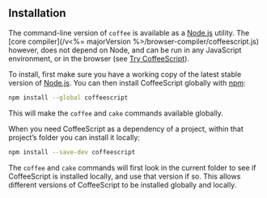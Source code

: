 ## Installation

The command-line version of `coffee` is available as a [Node.js](https://nodejs.org/) utility. The [core compiler](/v<%= majorVersion %>/browser-compiler/coffeescript.js) however, does not depend on Node, and can be run in any JavaScript environment, or in the browser (see [Try CoffeeScript](#try)).

To install, first make sure you have a working copy of the latest stable version of [Node.js](https://nodejs.org/). You can then install CoffeeScript globally with [npm](https://www.npmjs.com/):

```bash
npm install --global coffeescript
```

This will make the `coffee` and `cake` commands available globally.

When you need CoffeeScript as a dependency of a project, within that project’s folder you can install it locally:

```bash
npm install --save-dev coffeescript
```

The `coffee` and `cake` commands will first look in the current folder to see if CoffeeScript is installed locally, and use that version if so. This allows different versions of CoffeeScript to be installed globally and locally.
